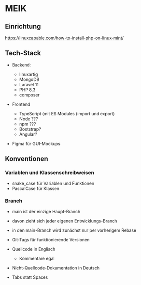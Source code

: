 # MEIK

## Einrichtung

https://linuxcapable.com/how-to-install-php-on-linux-mint/

## Tech-Stack

- Backend:
  - linuxartig
  - MongoDB
  - Laravel 11
  - PHP 8.3
  - composer
- Frontend
  - TypeScript (mit ES Modules (import und export)
  - Node ???
  - npm ???
  - Bootstrap?
  - Angular?

- Figma für GUI-Mockups

## Konventionen

### Variablen und Klassenschreibweisen
- snake_case für Variablen und Funktionen
- PascalCase für Klassen

### Branch
- main ist der einzige Haupt-Branch
- davon zieht sich jeder eigenen Entwicklungs-Branch
- in den main-Branch wird zunächst nur per vorherigem Rebase
- Git-Tags für funktionierende Versionen

- Quellcode in Englisch
  - Kommentare egal

- Nicht-Quellcode-Dokumentation in Deutsch

- Tabs statt Spaces
